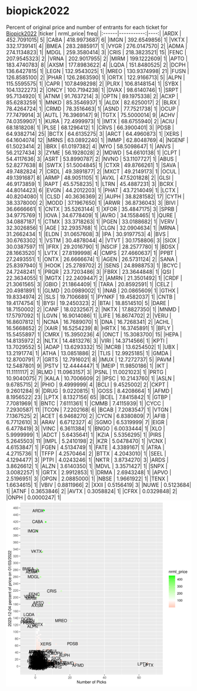 # biopick2022
Percent of original price and number of entrants for each ticket for [Biopick2022](https://twitter.com/hashtag/Biopick2022)
|ticker |  nrml_price| freq|
|:------|-----------:|----:|
|ARDX   | 452.7091015|    5|
|CABA   | 418.9973687|    6|
|IMGN   | 392.6549856|    1|
|VKTX   | 332.1739141|    4|
|BMEA   | 283.2885917|    1|
|VYGR   | 276.0147570|    2|
|ADMA   | 274.1134823|    1|
|MDGL   | 259.3580414|    3|
|CRIS   | 218.3823521|   15|
|FENC   | 207.9545323|    2|
|VRNA   | 202.9017955|    2|
|MIRM   | 199.1222609|    1|
|APTO   | 183.4740783|    8|
|AXSM   | 177.8983622|    4|
|LQDA   | 151.8480525|    2|
|DCPH   | 136.6427815|    1|
|LEGN   | 132.9543025|    1|
|MREO   | 130.9374998|   21|
|FUSN   | 126.8585100|    2|
|PHAR   | 126.2863590|    1|
|ORTX   | 122.9166713|    5|
|ALPN   | 115.5595575|    1|
|CAPR   | 107.8498298|    2|
|PLRX   | 106.8148154|    1|
|SYBX   | 104.1322273|    2|
|ONCY   | 100.7194238|    1|
|DVAX   |  98.6140746|    1|
|SRPT   |  95.7134920|    1|
|ATNM   |  91.7637214|    3|
|OPTN   |  89.1975338|    2|
|ACXP   |  85.6283259|    1|
|MNKD   |  85.3546937|    1|
|ALDX   |  82.6250017|    2|
|BLRX   |  78.4264724|    1|
|CRMD   |  78.3516463|    1|
|ASND   |  77.7521738|    1|
|OCUP   |  77.7479914|    3|
|AUTL   |  76.3969147|    9|
|TGTX   |  75.5000014|    9|
|ACHV   |  74.0359907|    1|
|KURA   |  72.4999973|    1|
|IMTX   |  68.6755940|    2|
|ACIU   |  68.1818208|    1|
|PLSE   |  68.1296412|    1|
|CRVS   |  66.3900401|    3|
|PDSB   |  64.9382714|   25|
|BCTX   |  64.6135275|    3|
|ARCT   |  64.4960873|    1|
|XERS   |  64.1604074|   12|
|MRNS   |  63.0892240|    1|
|IMMP   |  62.8048769|    4|
|NGENF  |  61.5023414|    2|
|IBRX   |  61.0197382|    4|
|MYO    |  58.5098647|    1|
|ANVS   |  56.2127434|    3|
|ZYME   |  56.1928028|    2|
|MDWD   |  54.6610138|    1|
|CLPT   |  54.4117636|    3|
|ASRT   |  53.8990787|    2|
|NVNO   |  53.1107727|    1|
|ABUS   |  52.8277638|    8|
|SWTX   |  51.5004845|    1|
|CTXR   |  49.8766261|    1|
|SAVA   |  49.7482824|    7|
|CRDL   |  49.3891877|    2|
|MXCT   |  49.2149173|    1|
|OCUL   |  49.1391687|    8|
|ARMP   |  48.9051105|    1|
|AVXL   |  47.5201828|    2|
|GLSI   |  46.9173859|    1|
|RAPT   |  45.5758235|    1|
|LTRN   |  45.4887231|    3|
|BCRX   |  44.8014423|    6|
|EVGN   |  44.2012203|    1|
|PHAT   |  43.7214049|    1|
|LCTX   |  40.8204080|    1|
|CLSD   |  40.3636369|    2|
|AUPH   |  38.8281582|   17|
|CYTH   |  38.3378000|    2|
|MODD   |  37.1967650|    1|
|ARWR   |  36.8736043|    3|
|BIVI   |  36.6666661|    1|
|CNTX   |  35.5263144|    1|
|XFOR   |  35.4847175|    3|
|SPRB   |  34.9775769|    1|
|IOVA   |  34.6778409|    1|
|AVRO   |  34.1558465|    1|
|QURE   |  34.0887187|    1|
|CTMX   |  33.3718263|    1|
|PGEN   |  33.0188682|    1|
|VERV   |  32.3026856|    1|
|AGE    |  32.2935768|    1|
|CLGN   |  32.0904634|    1|
|MRNA   |  31.2662434|    1|
|ELDN   |  31.0657608|    3|
|IPA    |  30.9197753|    4|
|BVS    |  30.6763302|    1|
|VSTM   |  30.4878044|    4|
|VTVT   |  30.1758806|    3|
|SIOX   |  30.0387597|   11|
|IFRX   |  29.2016790|    1|
|NSCIF  |  28.2577780|    1|
|BDSX   |  28.1663520|    1|
|LVTX   |  27.8199998|    4|
|CMPS   |  27.4660637|    1|
|PPBT   |  27.2493551|    1|
|ONTX   |  26.6666674|    1|
|AGEN   |  26.5731124|    2|
|SANA   |  25.8397940|    1|
|HOOK   |  25.2789702|    2|
|SENS   |  24.8988753|    1|
|BCYC   |  24.7248241|    1|
|PRQR   |  23.7203486|    3|
|FBRX   |  23.3644848|    1|
|QSI    |  22.3634055|    1|
|MGTX   |  22.2409447|    2|
|AMRN   |  21.3501492|    1|
|CRDF   |  21.3061565|    3|
|GBIO   |  21.1864409|    1|
|TARA   |  20.8592591|    1|
|CELZ   |  20.4981891|    1|
|GLMD   |  20.0989002|    1|
|INAB   |  20.0865609|    1|
|GTHX   |  19.8334974|    2|
|SLS    |  19.7106689|    1|
|PYNKF  |  19.4582037|    1|
|CNTB   |  19.4174754|    1|
|BYSI   |  19.2450323|    2|
|BTAI   |  18.8514510|    5|
|DARE   |  18.7150002|    2|
|CANF   |  18.0232567|    2|
|NKTX   |  17.8827350|    1|
|MNMD   |  17.5797092|    1|
|LGVN   |  16.9014086|    1|
|LIFE   |  16.8674702|    2|
|VERU   |  16.8607812|    1|
|NCNA   |  16.7689070|    1|
|DNA    |  16.7268341|    2|
|ACHL   |  16.5668652|    2|
|XAIR   |  16.5254239|    8|
|HRTX   |  16.3745891|    1|
|BFLY   |  15.5455897|    1|
|CMRX   |  15.3950236|    4|
|ONCT   |  15.3083700|   15|
|HEPA   |  14.8135972|    2|
|NLTX   |  14.4813276|    3|
|VIRI   |  14.3714566|    1|
|KPTI   |  13.7029552|    5|
|ADAP   |  13.6293332|   15|
|MCRB   |  13.6254502|    1|
|UBX    |  13.2191774|    1|
|ATHA   |  13.0851886|    2|
|TLIS   |  12.9925185|    1|
|GMDA   |  12.8700791|    7|
|GRTS   |  12.7916021|    8|
|IMUX   |  12.7272737|    5|
|PAVM   |  12.5487801|    9|
|PSTV   |  12.4444447|    1|
|MEIP   |  11.9850186|    1|
|IKT    |  11.1111117|    2|
|RLMD   |  11.0963157|    3|
|PSNL   |  11.0021023|    1|
|PRTG   |  10.9040075|    7|
|KALA   |  10.7006609|    2|
|IPSC   |  10.2143760|    1|
|ASLN   |   9.6785715|    2|
|PHIO   |   9.4999999|    4|
|BCLI   |   9.4525002|    2|
|CKPT   |   9.2601284|    9|
|DRUG   |   9.0220815|    1|
|GOSS   |   8.4208664|    1|
|AFMD   |   8.1956522|   23|
|LPTX   |   8.1327156|   65|
|BCEL   |   7.8415842|    1|
|GTBP   |   7.7081969|    1|
|BNTC   |   7.6111361|    1|
|CMMB   |   7.4115939|    1|
|CYCC   |   7.2930587|   11|
|TCON   |   7.2202168|    6|
|BCAB   |   7.2083547|    1|
|VTGN   |   7.1367525|    2|
|ACET   |   6.9468270|    2|
|CYCN   |   6.8380809|    7|
|AFIB   |   6.7712610|    3|
|ARAV   |   6.6712327|    4|
|SGMO   |   6.5319999|    7|
|EIGR   |   6.4778419|    3|
|VINC   |   6.3611384|    1|
|BNGO   |   6.0033444|    1|
|XLO    |   5.9999999|    1|
|ADCT   |   5.6435641|    1|
|KZIA   |   5.5356295|    1|
|PIRS   |   5.2645503|   11|
|IMPL   |   5.2410198|    2|
|KZR    |   5.0478470|    1|
|VCNX   |   4.6153847|    1|
|FGEN   |   4.5134749|    1|
|FATE   |   4.3389167|    1|
|ATRA   |   4.2715736|    1|
|TFFP   |   4.2570464|    2|
|BTTX   |   4.2043010|    1|
|SEEL   |   4.1294477|    3|
|PTPI   |   4.0243246|    1|
|NKTR   |   3.8734270|    3|
|ARDS   |   3.8626612|    1|
|ALZN   |   3.6140350|    1|
|MDVL   |   3.3571427|    1|
|SNPX   |   3.0082257|    1|
|GRTX   |   2.9912853|    1|
|DRMA   |   2.6943248|    1|
|APVO   |   2.5196951|    3|
|OPGN   |   2.0885000|    1|
|NBSE   |   1.9661922|    1|
|TENX   |   1.6634615|    1|
|VBIV   |   0.8811966|    2|
|XXII   |   0.5156419|    3|
|NUWE   |   0.5123684|    1|
|ATNF   |   0.3653846|    2|
|AVTX   |   0.3058824|    1|
|CFRX   |   0.0329848|    2|
|ONPH   |   0.0000247|    1|
![retvspicks](biopicks.png?raw=true)
